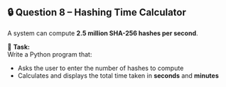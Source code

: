 ## 🔒 Question 8 – Hashing Time Calculator

A system can compute **2.5 million SHA-256 hashes per second**.  

📌 **Task:**  
Write a Python program that:  
- Asks the user to enter the number of hashes to compute  
- Calculates and displays the total time taken in **seconds** and **minutes**  
